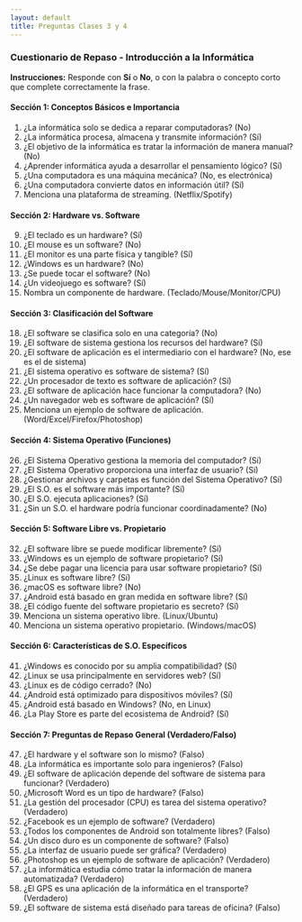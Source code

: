 ```yaml
---
layout: default
title: Preguntas Clases 3 y 4
---
```


### Cuestionario de Repaso - Introducción a la Informática

**Instrucciones:** Responde con **Sí** o **No**, o con la palabra o concepto corto que complete correctamente la frase.

#### Sección 1: Conceptos Básicos e Importancia

1.  ¿La informática solo se dedica a reparar computadoras? (No)
2.  ¿La informática procesa, almacena y transmite información? (Sí)
3.  ¿El objetivo de la informática es tratar la información de manera manual? (No)
4.  ¿Aprender informática ayuda a desarrollar el pensamiento lógico? (Sí)
5.  ¿Una computadora es una máquina mecánica? (No, es electrónica)
6.  ¿Una computadora convierte datos en información útil? (Sí)
7.  Menciona una plataforma de streaming. (Netflix/Spotify)

#### Sección 2: Hardware vs. Software

9.  ¿El teclado es un hardware? (Sí)
10. ¿El mouse es un software? (No)
11. ¿El monitor es una parte física y tangible? (Sí)
12. ¿Windows es un hardware? (No)
13. ¿Se puede tocar el software? (No)
14. ¿Un videojuego es software? (Sí)
15. Nombra un componente de hardware. (Teclado/Mouse/Monitor/CPU)

#### Sección 3: Clasificación del Software

18. ¿El software se clasifica solo en una categoría? (No)
19. ¿El software de sistema gestiona los recursos del hardware? (Sí)
20. ¿El software de aplicación es el intermediario con el hardware? (No, ese es el de sistema)
21. ¿El sistema operativo es software de sistema? (Sí)
22. ¿Un procesador de texto es software de aplicación? (Sí)
23. ¿El software de aplicación hace funcionar la computadora? (No)
24. ¿Un navegador web es software de aplicación? (Sí)
25. Menciona un ejemplo de software de aplicación. (Word/Excel/Firefox/Photoshop)

#### Sección 4: Sistema Operativo (Funciones)

26. ¿El Sistema Operativo gestiona la memoria del computador? (Sí)
27. ¿El Sistema Operativo proporciona una interfaz de usuario? (Si)
28. ¿Gestionar archivos y carpetas es función del Sistema Operativo? (Sí)
29. ¿El S.O. es el software más importante? (Sí)
30. ¿El S.O. ejecuta aplicaciones? (Sí)
31. ¿Sin un S.O. el hardware podría funcionar coordinadamente? (No)

#### Sección 5: Software Libre vs. Propietario

32. ¿El software libre se puede modificar libremente? (Sí)
33. ¿Windows es un ejemplo de software propietario? (Sí)
34. ¿Se debe pagar una licencia para usar software propietario? (Sí)
35. ¿Linux es software libre? (Sí)
36. ¿macOS es software libre? (No)
37. ¿Android está basado en gran medida en software libre? (Sí)
38. ¿El código fuente del software propietario es secreto? (Sí)
39. Menciona un sistema operativo libre. (Linux/Ubuntu)
40. Menciona un sistema operativo propietario. (Windows/macOS)

#### Sección 6: Características de S.O. Específicos

41. ¿Windows es conocido por su amplia compatibilidad? (Sí)
42. ¿Linux se usa principalmente en servidores web? (Sí)
43. ¿Linux es de código cerrado? (No)
44. ¿Android está optimizado para dispositivos móviles? (Sí)
45. ¿Android está basado en Windows? (No, en Linux)
46. ¿La Play Store es parte del ecosistema de Android? (Sí)

#### Sección 7: Preguntas de Repaso General (Verdadero/Falso)

47. ¿El hardware y el software son lo mismo? (Falso)
48. ¿La informática es importante solo para ingenieros? (Falso)
49. ¿El software de aplicación depende del software de sistema para funcionar? (Verdadero)
50. ¿Microsoft Word es un tipo de hardware? (Falso)
51. ¿La gestión del procesador (CPU) es tarea del sistema operativo? (Verdadero)
52. ¿Facebook es un ejemplo de software? (Verdadero)
53. ¿Todos los componentes de Android son totalmente libres? (Falso)
54. ¿Un disco duro es un componente de software? (Falso)
55. ¿La interfaz de usuario puede ser gráfica? (Verdadero)
56. ¿Photoshop es un ejemplo de software de aplicación? (Verdadero)
57. ¿La informática estudia cómo tratar la información de manera automatizada? (Verdadero)
58. ¿El GPS es una aplicación de la informática en el transporte? (Verdadero)
59. ¿El software de sistema está diseñado para tareas de oficina? (Falso)